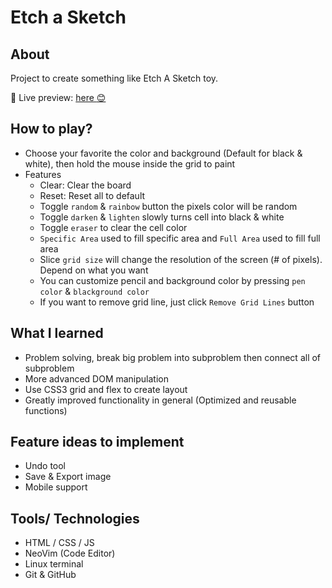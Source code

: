 # Etch a Sketch
## About
Project to create something like Etch A Sketch toy.

🔗 Live preview: [here :blush:](https://datphung239.github.io/etch-a-sketch/)

## How to play?
- Choose your favorite the color and background (Default for black & white), then hold the mouse inside the grid to paint
- Features
  - Clear: Clear the board
  - Reset: Reset all to default
  - Toggle `random` & `rainbow` button the pixels color will be random
  - Toggle `darken` & `lighten` slowly turns cell into black & white
  - Toggle `eraser` to clear the cell color
  - `Specific Area` used to fill specific area and `Full Area` used to fill full area
  - Slice `grid size` will change the resolution of the screen (# of pixels). Depend on what you want
  - You can customize pencil and background color by pressing `pen color` & `blackground color`
  - If you want to remove grid line, just click `Remove Grid Lines` button

## What I learned
- Problem solving, break big problem into subproblem then connect all of subproblem
- More advanced DOM manipulation
- Use CSS3 grid and flex to create layout
- Greatly improved functionality in general (Optimized and reusable functions)

## Feature ideas to implement
   - Undo tool
   - Save & Export image
   - Mobile support
   
## Tools/ Technologies
   - HTML / CSS / JS
   - NeoVim (Code Editor)
   - Linux terminal
   - Git & GitHub
